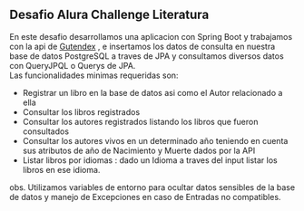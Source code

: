 ## Desafio Alura Challenge Literatura
En este desafio desarrollamos una aplicacion con Spring Boot y trabajamos con la api de [Gutendex](https://gutendex.com/) , e insertamos los datos de consulta en nuestra base de datos PostgreSQL a traves de JPA y consultamos diversos datos con QueryJPQL o Querys de JPA.  
Las funcionalidades minimas requeridas son: 
- Registrar un libro en la base de datos asi como el Autor relacionado a ella
- Consultar los libros registrados
- Consultar los autores registrados listando los libros que fueron consultados
- Consultar los autores vivos en un determinado año teniendo en cuenta sus atributos de año de Nacimiento y Muerte dados por la API
- Listar libros por idiomas : dado un Idioma a traves del input listar los libros en ese idioma.

obs. Utilizamos variables de entorno para ocultar datos sensibles de la base de datos y manejo de Excepciones en caso de Entradas no compatibles.